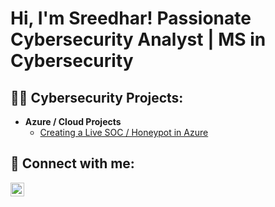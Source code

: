 <h1>Hi, I'm Sreedhar! Passionate Cybersecurity Analyst | MS in Cybersecurity
<h2>👨‍💻 Cybersecurity Projects:</h2>

- <b>Azure / Cloud Projects </b>
  - [Creating a Live SOC / Honeypot in Azure](https://github.com/joshmadakor1/Cyber-Course/blob/main/README.md?plain=1)


<h2> 🤳 Connect with me:</h2>

[<img align="left" alt="SreedharHothuru | LinkedIn" width="22px" src="https://cdn.jsdelivr.net/npm/simple-icons@v3/icons/linkedin.svg" />][linkedin]


[linkedin]: https://www.linkedin.com/in/sreedhar-hothuru-76762b267

<!--
**joshmadakor1/joshmadakor1** is a ✨ _special_ ✨ repository because its `README.md` (this file) appears on your GitHub profile.

Here are some ideas to get you started:

- 🔭 I’m currently working on ...
- 🌱 I’m currently learning ...
- 👯 I’m looking to collaborate on ...
- 🤔 I’m looking for help with ...
- 💬 Ask me about ...
- 📫 How to reach me: ...
- 😄 Pronouns: ...
- ⚡ Fun fact: ...
-->
